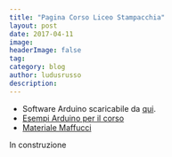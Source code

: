 ```yaml
---
title: "Pagina Corso Liceo Stampacchia"
layout: post
date: 2017-04-11
image: 
headerImage: false
tag:
category: blog
author: ludusrusso
description: 
---
```


- Software Arduino scaricabile da [qui](https://www.arduino.cc/en/main/software).
- [Esempi Arduino per il corso](https://github.com/ludusrusso/arduino_intro)
- [Materiale Maffucci](http://www.maffucci.it/area-studenti/arduino/)

In construzione